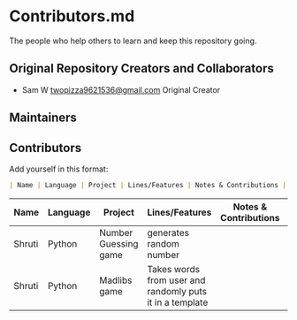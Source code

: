 # Contributors.md

The people who help others to learn and keep this repository going.

## Original Repository Creators and Collaborators

- Sam W twopizza9621536@gmail.com Original Creator

## Maintainers

## Contributors

Add yourself in this format:

```markdown
| Name | Language | Project | Lines/Features | Notes & Contributions | License |
```

| Name | Language |       Project        |      Lines/Features     | Notes & Contributions | License |
| ---- | -------- | ---------------------| ----------------------- | --------------------- | ------- |
|Shruti|  Python  | Number Guessing game | generates random number |
|Shruti|  Python  | Madlibs game         | Takes words from user and randomly puts it in a template |

